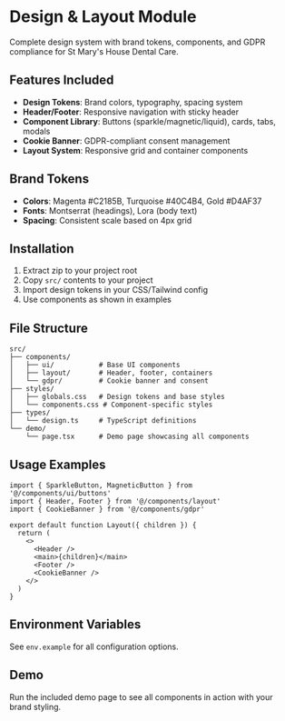 # Design & Layout Module

Complete design system with brand tokens, components, and GDPR compliance for St Mary's House Dental Care.

## Features Included

- **Design Tokens**: Brand colors, typography, spacing system
- **Header/Footer**: Responsive navigation with sticky header
- **Component Library**: Buttons (sparkle/magnetic/liquid), cards, tabs, modals
- **Cookie Banner**: GDPR-compliant consent management
- **Layout System**: Responsive grid and container components

## Brand Tokens

- **Colors**: Magenta #C2185B, Turquoise #40C4B4, Gold #D4AF37
- **Fonts**: Montserrat (headings), Lora (body text)
- **Spacing**: Consistent scale based on 4px grid

## Installation

1. Extract zip to your project root
2. Copy `src/` contents to your project
3. Import design tokens in your CSS/Tailwind config
4. Use components as shown in examples

## File Structure

```
src/
├── components/
│   ├── ui/           # Base UI components
│   ├── layout/       # Header, footer, containers
│   └── gdpr/         # Cookie banner and consent
├── styles/
│   ├── globals.css   # Design tokens and base styles
│   └── components.css # Component-specific styles
├── types/
│   └── design.ts     # TypeScript definitions
└── demo/
    └── page.tsx      # Demo page showcasing all components
```

## Usage Examples

```tsx
import { SparkleButton, MagneticButton } from '@/components/ui/buttons'
import { Header, Footer } from '@/components/layout'
import { CookieBanner } from '@/components/gdpr'

export default function Layout({ children }) {
  return (
    <>
      <Header />
      <main>{children}</main>
      <Footer />
      <CookieBanner />
    </>
  )
}
```

## Environment Variables

See `env.example` for all configuration options.

## Demo

Run the included demo page to see all components in action with your brand styling.

